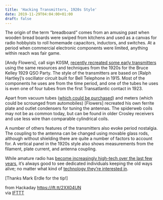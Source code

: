 ```yaml
---
title: 'Hacking Transmitters, 1920s Style'
date: 2019-11-29T04:04:00+01:00
draft: false
---
```


The origin of the term “breadboard” comes from an amusing past when wooden bread boards were swiped from kitchens and used as a canvas for radio hobbyists to roll homemade capacitors, inductors, and switches. At a period when commercial electronic components were limited, anything within reach was fair game.

\[Andy Flowers\], call sign K0SM, [recently recreated some early transmitters](https://www.youtube.com/watch?v=Lli4DI2XFMQ) using the same resources and techniques from the 1920s for the Bruce Kelley 1929 QSO Party. The style of the transmitters are based on \[Ralph Hartley\]’s oscillator circuit built for Bell Telephone in 1915. Most of the components he uses are from the time period, and one of the tubes he uses is even one of four tubes from the first Transatlantic contact in 1923.

Apart from vacuum tubes ([which could be purchased](https://hackaday.com/2018/01/20/vacuum-tubes-shipping-through-ebay-now-challenging/)) and meters (which could be scrounged from automobiles) \[Flowers\] recreated his own ferrite plate and outlet condensers for tuning the antennas. The spiderweb coils may not be as common today, but can be found in older Crosley receivers and use less wire than comparable cylindrical coils.

A number of others features of the transmitters also evoke period nostalgia. The coupling to the antenna can be changed using movable glass rods, although without shielding there are quite a number of factors to account for. A vertical panel in the 1920s style also shows measurements from the filament, plate current, and antenna coupling.

While amature radio has [become increasingly high-tech over the last few years](https://hackaday.com/2019/10/07/raspberry-pi-ham-radio-remote-reviewed/), it’s always good to see dedicated individuals keeping the old ways alive; no matter what kind of [technology they’re interested in](https://hackaday.com/2018/01/19/getting-to-know-an-18th-century-hacker/).

\[Thanks Mark Erdle for the tip!\]

  
  
from Hackaday https://ift.tt/2XX04UN  
via [IFTTT](https://ifttt.com/?ref=da&site=blogger)